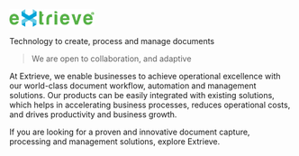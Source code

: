 
<img class="img-fluid" src="https://github.com/ExtrieveTechnologies/.github/blob/main/Extrieve.png?raw=true" width="30%" alt="img-verification">

Technology to create, process and manage documents

> We are open to collaboration, and adaptive

At Extrieve, we enable businesses to achieve operational excellence with our world-class document workflow, automation and management solutions. Our products can be easily integrated with existing solutions, which helps in accelerating business processes, reduces operational costs, and drives productivity and business growth.

If you are looking for a proven and innovative document capture, processing and management solutions, explore Extrieve.
